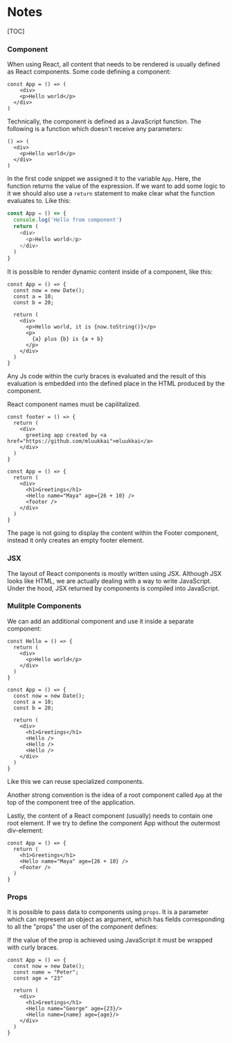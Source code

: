 # Notes

[TOC]

### Component

When using React, all content that needs to be rendered is usually defined as React components. Some code defining a component:

```react
const App = () => (
	<div>
  	<p>Hello world</p>
  </div>
)
```

Technically, the component is defined as a JavaScript function. The following is a function which doesn't receive any parameters:

```react
() => (
  <div>
    <p>Hello world</p>
  </div>
)
```

In the first code snippet we assigned it to the variable `App`. Here, the function returns the value of the expression. If we want to add some logic to it we should also use a `return` statement to make clear what the function evaluates to. Like this:

```javascript
const App = () => {
  console.log('Hello from component')
  return (
    <div>
      <p>Hello world</p>
    </div>
  )
}
```

It is possible to render dynamic content inside of a component, like this:

```react
const App = () => {
  const now = new Date();
  const a = 10;
  const b = 20;

  return (
    <div>
      <p>Hello world, it is {now.toString()}</p>
      <p>
        {a} plus {b} is {a + b}
      </p>
    </div>
  )
}
```

Any Js code within the curly braces is evaluated and the result of this evaluation is embedded into the defined place in the HTML produced by the component. 

React component names must be capilitalized. 

```react
const footer = () => {
  return (
    <div>
      greeting app created by <a href="https://github.com/mluukkai">mluukkai</a>
    </div>
  )
}

const App = () => {
  return (
    <div>
      <h1>Greetings</h1>
      <Hello name="Maya" age={26 + 10} />
      <footer />
    </div>
  )
}
```

The page is not going to display the content within the Footer component, instead it only creates an empty footer element.

### JSX

The layout of React components is mostly written using JSX. Although JSX looks like HTML, we are actually dealing with a way to write JavaScript. Under the hood, JSX returned by components is compiled into JavaScript. 



### Mulitple Components

We can add an additional component and use it inside a separate component:

```react
const Hello = () => {
  return (
    <div>
      <p>Hello world</p>
    </div>
  )
}

const App = () => {
  const now = new Date();
  const a = 10;
  const b = 20;

  return (
    <div>
      <h1>Greetings</h1>
      <Hello />
      <Hello />
      <Hello />
    </div>
  )
}
```

Like this we can reuse specialized components.

Another strong convention is the idea of a root component called `App` at the top of the component tree of the application. 

Lastly, the content of a React component (usually) needs to contain one root element. If we try to define the component App without the outermost div-element:

```react
const App = () => {
  return (
    <h1>Greetings</h1>
    <Hello name="Maya" age={26 + 10} />
    <Footer />
  )
}
```



### Props

It is possible to pass data to components using `props`. It is a parameter which can represent an object as argument, which has fields corresponding to all the "props" the user of the component defines:

If the value of the prop is achieved using JavaScript it must be wrapped with curly braces. 

```react
const App = () => {
  const now = new Date();
  const name = "Peter";
  const age = "23"

  return (
    <div>
      <h1>Greetings</h1>
      <Hello name="George" age={23}/>
      <Hello name={name} age={age}/>
    </div>
  )
}
```



